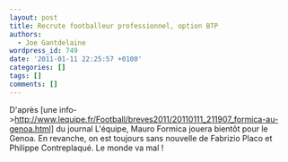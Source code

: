 ```yaml
---
layout: post
title: Recrute footballeur professionnel, option BTP
authors:
  - Joe Gantdelaine
wordpress_id: 749
date: '2011-01-11 22:25:57 +0100'
categories: []
tags: []
comments: []
---
```

D'après [une info->http://www.lequipe.fr/Football/breves2011/20110111_211907_formica-au-genoa.html] du journal L'équipe, Mauro Formica jouera bientôt pour le Genoa. En revanche, on est toujours sans nouvelle de Fabrizio Placo et Philippe Contreplaqué. Le monde va mal !
